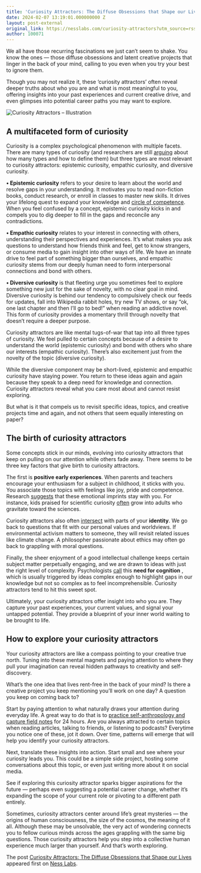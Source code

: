 ```yaml
---
title: 'Curiosity Attractors: The Diffuse Obsessions that Shape our Lives'
date: 2024-02-07 13:19:01.000000000 Z
layout: post-external
original_link: https://nesslabs.com/curiosity-attractors?utm_source=rss&utm_medium=rss&utm_campaign=curiosity-attractors
author: 100071
---
```


We all have those recurring fascinations we just can’t seem to shake. You know the ones — those diffuse obsessions and latent creative projects that linger in the back of your mind, calling to you even when you try your best to ignore them.

Though you may not realize it, these ‘curiosity attractors’ often reveal deeper truths about who you are and what is most meaningful to you, offering insights into your past experiences and current creative drive, and even glimpses into potential career paths you may want to explore.

![Curiosity Attractors – Illustration](https://nesslabs.com/wp-content/uploads/2024/02/curiosity-attractors-banner-1024x576.png)

## A multifaceted form of curiosity

Curiosity is a complex psychological phenomenon with multiple facets. There are many types of curiosity (and researchers are still [arguing](https://link.springer.com/article/10.1007/s10648-014-9294-y) about how many types and how to define them) but three types are most relevant to curiosity attractors: epistemic curiosity, empathic curiosity, and diversive curiosity.

**• Epistemic curiosity** refers to your desire to learn about the world and resolve gaps in your understanding. It motivates you to read non-fiction books, conduct research, or enroll in classes to master new skills. It drives your lifelong quest to expand your knowledge and [circle of competence](https://nesslabs.com/circle-of-competence). When you feel confused by a concept, epistemic curiosity kicks in and compels you to dig deeper to fill in the gaps and reconcile any contradictions.

**• Empathic curiosity** relates to your interest in connecting with others, understanding their perspectives and experiences. It’s what makes you ask questions to understand how friends think and feel, get to know strangers, or consume media to gain insight into other ways of life. We have an innate drive to feel part of something bigger than ourselves, and empathic curiosity stems from our deeply human need to form interpersonal connections and bond with others.

**• Diversive curiosity** is that fleeting urge you sometimes feel to explore something new just for the sake of novelty, with no clear goal in mind. Diversive curiosity is behind our tendency to compulsively check our feeds for updates, fall into Wikipedia rabbit holes, try new TV shows, or say “ok, one last chapter and then I’ll go to bed!” when reading an addictive novel. This form of curiosity provides a momentary thrill through novelty that doesn’t require a deeper purpose.

Curiosity attractors are like mental tugs-of-war that tap into all three types of curiosity. We feel pulled to certain concepts because of a desire to understand the world (epistemic curiosity) and bond with others who share our interests (empathic curiosity). There’s also excitement just from the novelty of the topic (diversive curiosity).

While the diversive component may be short-lived, epistemic and empathic curiosity have staying power. You return to these ideas again and again because they speak to a deep need for knowledge and connection. Curiosity attractors reveal what you care most about and cannot resist exploring.

But what is it that compels us to revisit specific ideas, topics, and creative projects time and again, and not others that seem equally interesting on paper?

## The birth of curiosity attractors

Some concepts stick in our minds, evolving into curiosity attractors that keep on pulling on our attention while others fade away. There seems to be three key factors that give birth to curiosity attractors.

The first is **positive early experiences**. When parents and teachers encourage your enthusiasm for a subject in childhood, it sticks with you. You associate those topics with feelings like joy, pride and competence. Research [suggests](https://psycnet.apa.org/record/2015-20553-002) that these emotional imprints stay with you. For instance, kids praised for scientific curiosity [often](https://link.springer.com/article/10.1007/s11165-012-9315-0) grow into adults who gravitate toward the sciences.

Curiosity attractors also often [intersect](https://psycnet.apa.org/record/2017-43745-000) with parts of your **identity**. We go back to questions that fit with our personal values and worldviews. If environmental activism matters to someone, they will revisit related issues like climate change. A philosopher passionate about ethics may often go back to grappling with moral questions.

Finally, the sheer enjoyment of a good intellectual challenge keeps certain subject matter perpetually engaging, and we are drawn to ideas with just the right level of complexity. Psychologists [call](https://psycnet.apa.org/record/1982-22487-001) this **need for cognition** , which is usually triggered by ideas complex enough to highlight gaps in our knowledge but not so complex as to feel incomprehensible. Curiosity attractors tend to hit this sweet spot.

Ultimately, your curiosity attractors offer insight into who you are. They capture your past experiences, your current values, and signal your untapped potential. They provide a blueprint of your inner world waiting to be brought to life.

## How to explore your curiosity attractors

Your curiosity attractors are like a compass pointing to your creative true north. Tuning into these mental magnets and paying attention to where they pull your imagination can reveal hidden pathways to creativity and self-discovery.

What’s the one idea that lives rent-free in the back of your mind? Is there a creative project you keep mentioning you’ll work on one day? A question you keep on coming back to?

Start by paying attention to what naturally draws your attention during everyday life. A great way to do that is to [practice self-anthropology and capture field notes](https://nesslabs.com/self-anthropology-field-notes) for 24 hours. Are you always attracted to certain topics when reading articles, talking to friends, or listening to podcasts? Everytime you notice one of these, jot it down. Over time, patterns will emerge that will help you identify your curiosity attractors.

Next, translate these insights into action. Start small and see where your curiosity leads you. This could be a simple side project, hosting some conversations about this topic, or even just writing more about it on social media.

See if exploring this curiosity attractor sparks bigger aspirations for the future — perhaps even suggesting a potential career change, whether it’s expanding the scope of your current role or pivoting to a different path entirely.

Sometimes, curiosity attractors center around life’s great mysteries — the origins of human consciousness, the size of the cosmos, the meaning of it all. Although these may be unsolvable, the very act of wondering connects you to fellow curious minds across the ages grappling with the same big questions. Those curiosity attractors help you step into a collective human experience much larger than yourself. And that’s worth exploring.

The post [Curiosity Attractors: The Diffuse Obsessions that Shape our Lives](https://nesslabs.com/curiosity-attractors) appeared first on [Ness Labs](https://nesslabs.com).

